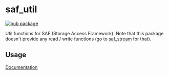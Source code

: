 # saf_util

[![pub package](https://img.shields.io/pub/v/saf_util.svg)](https://pub.dev/packages/saf_util)

Util functions for SAF (Storage Access Framework). Note that this package doesn't provide any read / write functions (go to [saf_stream](https://github.com/flutter-cavalry/saf_stream) for that).

## Usage

[Documentation](https://pub.dev/documentation/saf_util/latest/saf_util/)
